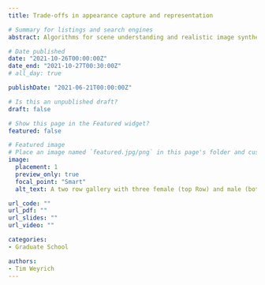 ```yaml
---
title: Trade-offs in appearance capture and representation

# Summary for listings and search engines
abstract: Algorithms for scene understanding and realistic image synthesis require accurate models of the way real-world materials scatter light. In this lecture, we describe recent work in the graphics community to measure the spatially- and directionally-varying reflectance and subsurface scattering of complex materials, and to develop efficient representations and analysis tools for these datasets. We describe the design of acquisition devices and capture strategies for reflectance functions such as BRDFs and BSSRDFs, efficient factored representations, and a case study of capturing the appearance of human faces.

# Date published
date: "2021-10-26T00:00:00Z"
date_end: "2021-10-27T00:30:00Z"
# all_day: true

publishDate: "2021-06-21T00:00:00Z"

# Is this an unpublished draft?
draft: false

# Show this page in the Featured widget?
featured: false

# Featured image
# Place an image named `featured.jpg/png` in this page's folder and customize its options here.
image:
  placement: 1
  preview_only: true
  focal_point: "Smart"
  alt_text: A two row gallery with three female (top Row) and male (bottom row) faces looking in different directions with different lighting conditions.

url_code: ""
url_pdf: ""
url_slides: ""
url_video: ""

categories:
- Graduate School

authors:
- Tim Weyrich
---
```

